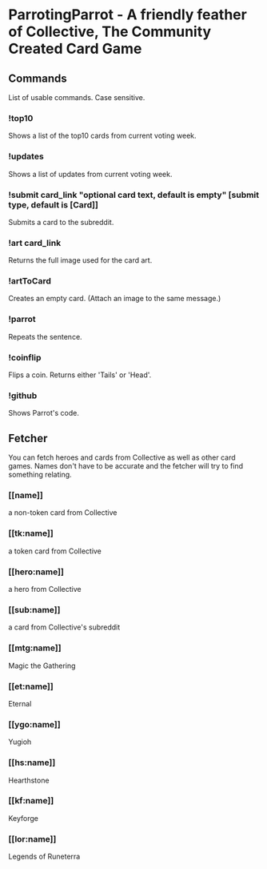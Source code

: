 # ParrotingParrot - A friendly feather of Collective, The Community Created Card Game 

## Commands
List of usable commands. Case sensitive.

### !top10
Shows a list of the top10 cards from current voting week.
### !updates
Shows a list of updates from current voting week.
### !submit card_link "optional card text, default is empty" [submit type, default is [Card]]
Submits a card to the subreddit.
### !art card_link
Returns the full image used for the card art.
### !artToCard
Creates an empty card. (Attach an image to the same message.)
### !parrot
Repeats the sentence.
### !coinflip
Flips a coin. Returns either 'Tails' or 'Head'.
### !github
Shows Parrot's code.

## Fetcher
You can fetch heroes and cards from Collective as well as other card games. Names don't have to be accurate and the fetcher will try to find something relating.
### [[name]]
a non-token card from Collective
### [[tk:name]]
a token card from Collective
### [[hero:name]]
a hero from Collective
### [[sub:name]]
a card from Collective's subreddit
### [[mtg:name]]
Magic the Gathering
### [[et:name]]
Eternal
### [[ygo:name]]
Yugioh
### [[hs:name]]
Hearthstone
### [[kf:name]]
Keyforge
### [[lor:name]]
Legends of Runeterra